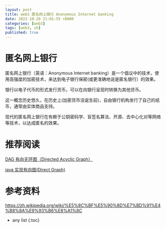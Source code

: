 ```yaml
---
layout: post
title: web3 匿名网上银行 Anonymous Internet banking
date: 2022-10-28 21:01:55 +0800
categories: [web3]
tags: [web3, sh]
published: true
---
```


# 匿名网上银行

匿名网上银行（英语：Anonymous Internet banking）是一个倡议中的技术，使用高强度的加密技术，来达到电子银行保密(或更准确地说是匿名银行）的效果。 

银行以电子代币的形式发行货币，可以在向银行呈现时转换为其他货币。 

这一概念历史悠久，在历史上(加密货币没诞生前)，自由银行机构发行了自己的纸币，通常由实体商品支持。

现代的匿名网上银行在有赖于公钥密码学、盲签名算法、开源、去中心化对等网络等技术，以达成匿名的效果。

# 推荐阅读

[DAG 有向无环图（Directed Acyclic Graph）](https://houbb.github.io/2020/01/23/data-struct-learn-03-dag)

[java 实现有向图(Direct Graph)](https://houbb.github.io/2020/01/23/data-struct-learn-03-direct-graph)

# 参考资料

https://zh.wikipedia.org/wiki/%E5%8C%BF%E5%90%8D%E7%BD%91%E4%B8%8A%E9%93%B6%E8%A1%8C

* any list
{:toc}
